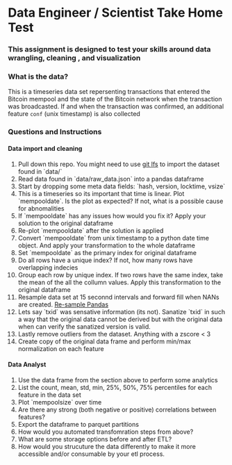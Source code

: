 # Data Engineer / Scientist Take Home Test

### This assignment is designed to test your skills around data wrangling, cleaning , and visualization

### What is the data?

This is a timeseries data set repersenting transactions that entered the Bitcoin mempool and the state of the Bitcoin network when the transaction was broadcasted. If and when the transaction was confirmed, an additional feature `conf` (unix timestamp) is also collected

### Questions and Instructions

#### Data import and cleaning

<ol>
    <li> Pull down this repo. You might need to use <a href="https://git-lfs.github.com/">git lfs</a> to import the dataset found in `data/`
    <li>Read data found in `data/raw_data.json` into a pandas dataframe</li>
    <li>Start by dropping some meta data fields: `hash, version, locktime, vsize`</li>
    <li>This is a timeseries so its important that time is linear. Plot `mempooldate`. Is the plot as expected? If not, what is a possible cause for abnomalities</li>
    <li>If `mempooldate` has any issues how would you fix it? Apply your solution to the original dataframe </li>
    <li> Re-plot `mempooldate` after the solution is applied </li>
    <li> Convert `mempooldate` from unix timestamp to a python date time object. And apply your transformation to the whole dataframe </li>
    <li> Set `mempooldate` as the primary index for original dataframe </li>
    <li> Do all rows have a unique index? If not, how many rows have overlapping indecies <l/i>
    <li> Group each row by unique index. If two rows have the same index, take the mean of the all the collumn values. Apply this transformation to the original dataframe</li>
    <li>Resample data set at 15 seconnd intervals and forward fill when NANs are created. <a href="https://pandas.pydata.org/docs/reference/api/pandas.DataFrame.resample.html">Re-sample Pandas</a></li>
    <li>Lets say `txid` was sensative information (its not). Sanatize `txid` in such a way that the original data cannot be derived but with the original data when can verify the sanatized version is valid.</li>
    <li>Lastly remove outliers from the dataset. Anything with a zscore < 3</li>
    <li>Create copy of the original data frame and perform min/max normalization on each feature</li>
</ol>

#### Data Analyst

<ol>
    <li> Use the data frame from the section above to perform some analytics </li>
    <li>List the count, mean, std, min, 25%, 50%, 75% percentiles for each feature in the data set</li>
    <li> Plot `mempoolsize` over time </li>
    <li> Are there any strong (both negative or positive) correlations between features?</li>
    <li>Export the dataframe to parquet partitions</li>
    <li>How would you automated transfomration steps from above? </li>
    <li>What are some storage options before and after ETL?</li>
    <li>How would you strucuture the data differently to make it more accessible and/or consumable by your etl process.</li>
</ol>
